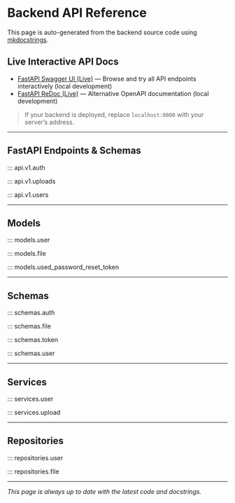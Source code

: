# Backend API Reference

This page is auto-generated from the backend source code using [mkdocstrings](https://mkdocstrings.github.io/).

## Live Interactive API Docs

- [FastAPI Swagger UI (Live)](http://localhost:8000/docs) — Browse and try all API endpoints interactively (local development)
- [FastAPI ReDoc (Live)](http://localhost:8000/redoc) — Alternative OpenAPI documentation (local development)

> If your backend is deployed, replace `localhost:8000` with your server’s address.

---

## FastAPI Endpoints & Schemas

::: api.v1.auth

::: api.v1.uploads

::: api.v1.users

---

## Models

::: models.user

::: models.file

::: models.used_password_reset_token

---

## Schemas

::: schemas.auth

::: schemas.file

::: schemas.token

::: schemas.user

---

## Services

::: services.user

::: services.upload

---

## Repositories

::: repositories.user

::: repositories.file

---

*This page is always up to date with the latest code and docstrings.*
